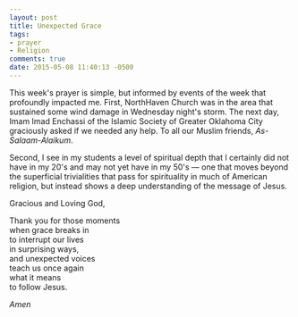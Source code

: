 ```yaml
---
layout: post
title: Unexpected Grace
tags:
- prayer
- Religion
comments: true
date: 2015-05-08 11:40:13 -0500
---
```


This week's prayer is simple, but informed by events of the week that profoundly impacted me. First, NorthHaven Church​ was in the area that sustained some wind damage in Wednesday night's storm. The next day, Imam Imad Enchassi​ of the Islamic Society of Greater Oklahoma City graciously asked if we needed any help. To all our Muslim friends, *As-Salaam-Alaikum*.

Second, I see in my students a level of spiritual depth that I certainly did not have in my 20's and may not yet have in my 50's — one that moves beyond the superficial trivialities that pass for spirituality in much of American religion, but instead shows a deep understanding of the message of Jesus.

Gracious and Loving God,

Thank you for those moments  
when grace breaks in  
to interrupt our lives  
in surprising ways,  
and unexpected voices  
teach us once again  
what it means  
to follow Jesus.

*Amen*
